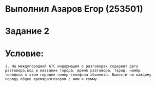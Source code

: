 # Выполнил Азаров Егор (253501)
# Задание 2
# Условие:
    1. На междугородной АТС информация о разговорах содержит дату разговора,код и название города, время разговора, тариф, номер телефона в этом городеи номер телефона абонента. Вывести по каждому городу общее времяразговоров с ним и сумму.